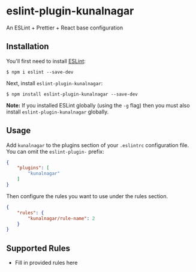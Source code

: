 # eslint-plugin-kunalnagar

An ESLint + Prettier + React base configuration

## Installation

You'll first need to install [ESLint](http://eslint.org):

```
$ npm i eslint --save-dev
```

Next, install `eslint-plugin-kunalnagar`:

```
$ npm install eslint-plugin-kunalnagar --save-dev
```

**Note:** If you installed ESLint globally (using the `-g` flag) then you must also install `eslint-plugin-kunalnagar` globally.

## Usage

Add `kunalnagar` to the plugins section of your `.eslintrc` configuration file. You can omit the `eslint-plugin-` prefix:

```json
{
    "plugins": [
        "kunalnagar"
    ]
}
```


Then configure the rules you want to use under the rules section.

```json
{
    "rules": {
        "kunalnagar/rule-name": 2
    }
}
```

## Supported Rules

* Fill in provided rules here





